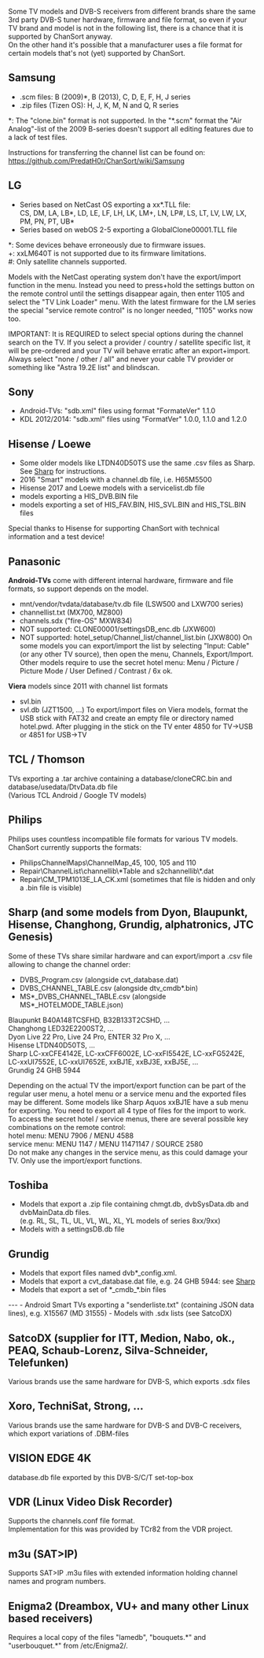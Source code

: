 Some TV models and DVB-S receivers from different brands share the same 3rd party DVB-S tuner hardware, firmware 
and file format, so even if your TV brand and model is not in the following list, there is a chance that it is 
supported by ChanSort anyway.  
On the other hand it's possible that a manufacturer uses a file format for certain models that's not (yet) supported
by ChanSort.

<a name="samsung"/>Samsung
---
- .scm files: B (2009)*, B (2013), C, D, E, F, H, J series  
- .zip files (Tizen OS): H, J, K, M, N and Q, R series  

\*: The "clone.bin" format is not supported. In the "*.scm" format
the "Air Analog"-list of the 2009 B-series doesn't support all 
editing features due to a lack of test files.

Instructions for transferring the channel list can be found on:
https://github.com/PredatH0r/ChanSort/wiki/Samsung

<a name="lg"/>LG
---
- Series based on NetCast OS exporting a xx\*.TLL file:  
  CS, DM, LA, LB\*, LD, LE, LF, LH, LK, LM+, LN, LP#, LS, LT, LV, LW, LX, PM, PN, PT, UB\*  
- Series based on webOS 2-5 exporting a GlobalClone00001.TLL file

\*: Some devices behave erroneously due to firmware issues.  
+: xxLM640T is not supported due to its firmware limitations.  
\#: Only satellite channels supported.

Models with the NetCast operating system don't have the export/import function in the menu. Instead you need to press+hold the 
settings button on the remote control until the settings disappear again, then enter 1105 and select the "TV Link Loader" menu.
With the latest firmware for the LM series the special "service remote control" is no longer needed, "1105" works now too.

IMPORTANT: It is REQUIRED to select special options during the channel search on the TV. If you select a provider / country / 
satellite specific list, it will be pre-ordered and your TV will behave erratic after an export+import.
Always select "none / other / all" and never your cable TV provider or something like "Astra 19.2E list" and blindscan.

<a name="sony"/>Sony
---
- Android-TVs: "sdb.xml" files using format "FormateVer" 1.1.0
- KDL 2012/2014: "sdb.xml" files using "FormatVer" 1.0.0, 1.1.0 and 1.2.0 

<a name="hisense"/>Hisense / Loewe
---
- Some older models like LTDN40D50TS use the same .csv files as Sharp. See [Sharp](#sharp) for instructions.
- 2016 "Smart" models with a channel.db file, i.e. H65M5500  
- Hisense 2017 and Loewe models with a servicelist.db file
- models exporting a HIS_DVB.BIN file
- models exporting a set of HIS\_FAV.BIN, HIS\_SVL.BIN and HIS\_TSL.BIN files

Special thanks to Hisense for supporting ChanSort with technical information and a test device!

<a name="panasonic"/>Panasonic
---
**Android-TVs** come with different internal hardware, firmware and file formats, so support depends on the model.
- mnt/vendor/tvdata/database/tv.db file (LSW500 and LXW700 series)
- channellist.txt (MX700, MZ800)
- channels.sdx ("fire-OS" MXW834)
- NOT supported: CLONE00001/settingsDB\_enc.db (JXW600)
- NOT supported: hotel\_setup/Channel\_list/channel\_list.bin (JXW800)
On some models you can export/import the list by selecting "Input: Cable" (or any other TV source), then
open the menu, Channels, Export/Import.
Other models require to use the secret hotel menu: Menu / Picture / Picture Mode / User Defined / Contrast / 6x ok.

**Viera** models since 2011 with channel list formats
- svl.bin 
- svl.db (JZT1500, ...)
To export/import files on Viera models, format the USB stick with FAT32 and create an empty file or directory 
named hotel.pwd. After plugging in the stick on the TV enter 4850 for TV->USB or 4851 for USB->TV

<a name="tcl"/>TCL / Thomson
---
TVs exporting a .tar archive containing a database/cloneCRC.bin and database/usedata/DtvData.db file  
(Various TCL Android / Google TV models)

<a name="philips"/>Philips
---
Philips uses countless incompatible file formats for various TV models.
ChanSort currently supports the formats:  
- PhilipsChannelMaps\ChannelMap_45, 100, 105 and 110
- Repair\ChannelList\channellib\\\*Table and s2channellib\\\*.dat
- Repair\CM_TPM1013E_LA_CK.xml (sometimes that file is hidden and only a .bin file is visible)

<a name="sharp"/>Sharp (and some models from Dyon, Blaupunkt, Hisense, Changhong, Grundig, alphatronics, JTC Genesis)
---
Some of these TVs share similar hardware and can export/import a .csv file allowing to change the channel order:  
- DVBS_Program.csv (alongside cvt_database.dat)
- DVBS_CHANNEL_TABLE.csv (alongside dtv_cmdb\*.bin)
- MS\*_DVBS_CHANNEL_TABLE.csv (alongside MS\*_HOTELMODE_TABLE.json)
  
Blaupunkt B40A148TCSFHD, B32B133T2CSHD, ...  
Changhong LED32E2200ST2, ...  
Dyon Live 22 Pro, Live 24 Pro, ENTER 32 Pro X, ...  
Hisense LTDN40D50TS, ...  
Sharp LC-xxCFE4142E, LC-xxCFF6002E, LC-xxFI5542E, LC-xxFG5242E, LC-xxUI7552E, LC-xxUI7652E, xxBJ1E, xxBJ3E, xxBJ5E, ...  
Grundig 24 GHB 5944  

Depending on the actual TV the import/export function can be part of the regular user menu, a hotel menu or a service menu
and the exported files may be different. Some models like Sharp Aquos xxBJ1E have a sub menu for exporting. You need to
export all 4 type of files for the import to work.  
To access the secret hotel / service menus, there are several possible key combinations on the remote control:  
hotel menu: MENU 7906 / MENU 4588  
service menu: MENU 1147 / MENU 11471147 / SOURCE 2580  
Do not make any changes in the service menu, as this could damage your TV. Only use the import/export functions.

<a name="toshiba"/>Toshiba
---
- Models that export a .zip file containing chmgt.db, dvbSysData.db and dvbMainData.db files.  
(e.g. RL, SL, TL, UL, VL, WL, XL, YL models of series 8xx/9xx)  
- Models with a settingsDB.db file

<a name="grundig"/>Grundig
---
- Models that export files named dvb\*_config.xml.
- Models that export a cvt_database.dat file, e.g. 24 GHB 5944: see [Sharp](#Sharp)
- Models that export a set of \*\_cmdb\_\*.bin files

<a name="medion"/>
---
- Android Smart TVs exporting a "senderliste.txt" (containing JSON data lines), e.g. X15567 (MD 31555)
- Models with .sdx lists (see SatcoDX)

<a name="satcodx"/>SatcoDX (supplier for ITT, Medion, Nabo, ok., PEAQ, Schaub-Lorenz, Silva-Schneider, Telefunken)
---
Various brands use the same hardware for DVB-S, which exports .sdx files 

<a name="dbm"/>Xoro, TechniSat, Strong, ...
---
Various brands use the same hardware for DVB-S and DVB-C receivers, which export variations of .DBM-files

<a name="visionedge"/>VISION EDGE 4K
---
database.db file exported by this DVB-S/C/T set-top-box

<a name="vdr"/>VDR (Linux Video Disk Recorder)
---
Supports the channels.conf file format.  
Implementation for this was provided by TCr82 from the VDR project.

<a name="m3u"/>m3u (SAT>IP)
---
Supports SAT>IP .m3u files with extended information holding channel names and program numbers.

<a name="enigma2"/>Enigma2 (Dreambox, VU+ and many other Linux based receivers)
---
Requires a local copy of the files "lamedb", "bouquets.\*" and "userbouquet.\*" from /etc/Enigma2/.  

